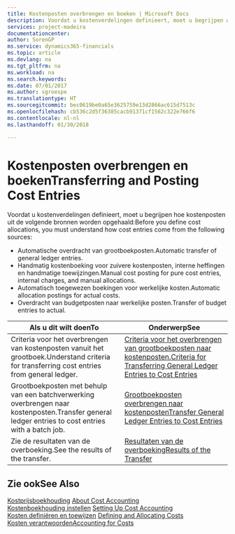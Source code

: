 ```yaml
---
title: Kostenposten overbrengen en boeken | Microsoft Docs
description: Voordat u kostenverdelingen definieert, moet u begrijpen waar kostenposten vandaankomen.
services: project-madeira
documentationcenter: 
author: SorenGP
ms.service: dynamics365-financials
ms.topic: article
ms.devlang: na
ms.tgt_pltfrm: na
ms.workload: na
ms.search.keywords: 
ms.date: 07/01/2017
ms.author: sgroespe
ms.translationtype: HT
ms.sourcegitcommit: bec0619be0a65e3625759e13d2866ac615d7513c
ms.openlocfilehash: cb536c2d5f36385cacb91371cf1562c322e766f6
ms.contentlocale: nl-nl
ms.lasthandoff: 01/30/2018

---
```

# <a name="transferring-and-posting-cost-entries"></a><span data-ttu-id="c841c-103">Kostenposten overbrengen en boeken</span><span class="sxs-lookup"><span data-stu-id="c841c-103">Transferring and Posting Cost Entries</span></span>
<span data-ttu-id="c841c-104">Voordat u kostenverdelingen definieert, moet u begrijpen hoe kostenposten uit de volgende bronnen worden opgehaald:</span><span class="sxs-lookup"><span data-stu-id="c841c-104">Before you define cost allocations, you must understand how cost entries come from the following sources:</span></span>  

-   <span data-ttu-id="c841c-105">Automatische overdracht van grootboekposten.</span><span class="sxs-lookup"><span data-stu-id="c841c-105">Automatic transfer of general ledger entries.</span></span>  
-   <span data-ttu-id="c841c-106">Handmatig kostenboeking voor zuivere kostenposten, interne heffingen en handmatige toewijzingen.</span><span class="sxs-lookup"><span data-stu-id="c841c-106">Manual cost posting for pure cost entries, internal charges, and manual allocations.</span></span>  
-   <span data-ttu-id="c841c-107">Automatisch toegewezen boekingen voor werkelijke kosten.</span><span class="sxs-lookup"><span data-stu-id="c841c-107">Automatic allocation postings for actual costs.</span></span>  
-   <span data-ttu-id="c841c-108">Overdracht van budgetposten naar werkelijke posten.</span><span class="sxs-lookup"><span data-stu-id="c841c-108">Transfer of budget entries to actual.</span></span>  

|<span data-ttu-id="c841c-109">**Als u dit wilt doen**</span><span class="sxs-lookup"><span data-stu-id="c841c-109">**To**</span></span>|<span data-ttu-id="c841c-110">**Onderwerp**</span><span class="sxs-lookup"><span data-stu-id="c841c-110">**See**</span></span>|  
|------------|-------------|  
|<span data-ttu-id="c841c-111">Criteria voor het overbrengen van kostenposten vanuit het grootboek.</span><span class="sxs-lookup"><span data-stu-id="c841c-111">Understand criteria for transferring cost entries from general ledger.</span></span>|[<span data-ttu-id="c841c-112">Criteria voor het overbrengen van grootboekposten naar kostenposten.</span><span class="sxs-lookup"><span data-stu-id="c841c-112">Criteria for Transferring General Ledger Entries to Cost Entries</span></span>](finance-criteria-for-transferring-general-ledger-entries-to-cost-entries.md)|  
|<span data-ttu-id="c841c-113">Grootboekposten met behulp van een batchverwerking overbrengen naar kostenposten.</span><span class="sxs-lookup"><span data-stu-id="c841c-113">Transfer general ledger entries to cost entries with a batch job.</span></span>|[<span data-ttu-id="c841c-114">Grootboekposten overbrengen naar kostenposten</span><span class="sxs-lookup"><span data-stu-id="c841c-114">Transfer General Ledger Entries to Cost Entries</span></span>](finance-how-to-transfer-general-ledger-entries-to-cost-entries.md)|  
|<span data-ttu-id="c841c-115">Zie de resultaten van de overboeking.</span><span class="sxs-lookup"><span data-stu-id="c841c-115">See the results of the transfer.</span></span>|[<span data-ttu-id="c841c-116">Resultaten van de overboeking</span><span class="sxs-lookup"><span data-stu-id="c841c-116">Results of the Transfer</span></span>](finance-results-of-the-transfer.md)|  

## <a name="see-also"></a><span data-ttu-id="c841c-117">Zie ook</span><span class="sxs-lookup"><span data-stu-id="c841c-117">See Also</span></span>  
 <span data-ttu-id="c841c-118">[Kostprijsboekhouding](finance-about-cost-accounting.md) </span><span class="sxs-lookup"><span data-stu-id="c841c-118">[About Cost Accounting](finance-about-cost-accounting.md) </span></span>  
 <span data-ttu-id="c841c-119">[Kostenboekhouding instellen](finance-set-up-cost-accounting.md) </span><span class="sxs-lookup"><span data-stu-id="c841c-119">[Setting Up Cost Accounting](finance-set-up-cost-accounting.md) </span></span>  
 <span data-ttu-id="c841c-120">[Kosten definiëren en toewijzen](finance-define-and-allocate-costs.md) </span><span class="sxs-lookup"><span data-stu-id="c841c-120">[Defining and Allocating Costs](finance-define-and-allocate-costs.md) </span></span>  
 [<span data-ttu-id="c841c-121">Kosten verantwoorden</span><span class="sxs-lookup"><span data-stu-id="c841c-121">Accounting for Costs</span></span>](finance-manage-cost-accounting.md)

